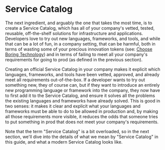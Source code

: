 # Service Catalog

The next ingredient, and arguably the one that takes the most time, is to create a Service Catalog, which has all of
your company's vetted, tested, reusable, off-the-shelf solutions for infrastructure and applications. Developers love
to try out new languages, frameworks, and tools, and while that can be a lot of fun, in a company setting, that can be
harmful, both in terms of wasting some of your precious innovation tokens (see: [Choose Boring
Technology](http://boringtechnology.club/)) and in terms of failing to meet all your company's requirements for going
to prod (as defined in the previous section).

Creating an official Service Catalog in your company makes it explicit which languages, frameworks, and tools have been
vetted, approved, and already meet all requirements out-of-the-box. If a developer wants to try out something new, they
of course can, but if they want to introduce an entirely new programming language or framework into the company, they
now have to first add it to the Service Catalog, and ensure it solves all the problems the existing languages and
frameworks have already solved. This is good in two senses: it makes it clear and explicit what your languages and
frameworks must be able to do to be allowed in production and, by making all those requirements more visible, it
reduces the odds that someone tries to put something in prod that does not meet your company's requirements.

Note that the term "Service Catalog" is a bit overloaded, so in the next section, we'll dive into the details of what we
mean by "Service Catalog" in this guide, and what a modern Service Catalog looks like.
